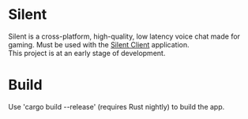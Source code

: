 # Silent
Silent is a cross-platform, high-quality, low latency voice chat made for gaming.
Must be used with the [Silent Client](https://github.com/Flone-dnb/silent-rs) application. 
<br>
This project is at an early stage of development. 
# Build
Use 'cargo build --release' (requires Rust nightly) to build the app.
